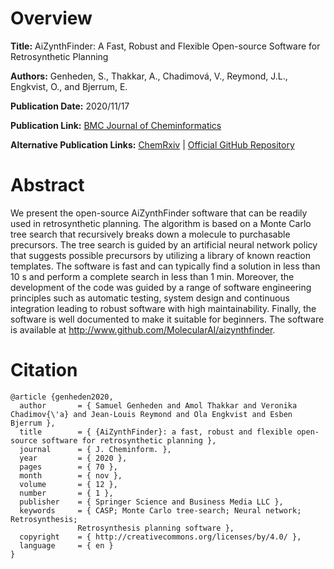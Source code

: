 # Overview
**Title:**
AiZynthFinder: A Fast, Robust and Flexible Open-source Software for Retrosynthetic Planning

**Authors:**
Genheden, S., Thakkar, A., Chadimová, V., Reymond, J.L., Engkvist, O., and Bjerrum, E.

**Publication Date:**
2020/11/17

**Publication Link:**
[BMC Journal of Cheminformatics](https://jcheminf.biomedcentral.com/articles/10.1186/s13321-020-00472-1)

**Alternative Publication Links:**
[ChemRxiv](https://chemrxiv.org/engage/chemrxiv/article-details/60c74c60bdbb891499a39777) |
[Official GitHub Repository](https://github.com/MolecularAI/aizynthfinder)


# Abstract
We present the open-source AiZynthFinder software that can be readily used in retrosynthetic planning. 
The algorithm is based on a Monte Carlo tree search that recursively breaks down a molecule to purchasable precursors. 
The tree search is guided by an artificial neural network policy that suggests possible precursors by utilizing a library of known reaction templates. 
The software is fast and can typically find a solution in less than 10 s and perform a complete search in less than 1 min. 
Moreover, the development of the code was guided by a range of software engineering principles such as automatic testing, system design and continuous integration leading to robust software with high maintainability. 
Finally, the software is well documented to make it suitable for beginners. The software is available at http://www.github.com/MolecularAI/aizynthfinder.


# Citation
```
@article {genheden2020,
  author       = { Samuel Genheden and Amol Thakkar and Veronika Chadimov{\'a} and Jean-Louis Reymond and Ola Engkvist and Esben Bjerrum },
  title        = { {AiZynthFinder}: a fast, robust and flexible open-source software for retrosynthetic planning },
  journal      = { J. Cheminform. },
  year         = { 2020 },
  pages        = { 70 },
  month        = { nov },
  volume       = { 12 },
  number       = { 1 },
  publisher    = { Springer Science and Business Media LLC },
  keywords     = { CASP; Monte Carlo tree-search; Neural network; Retrosynthesis;
               Retrosynthesis planning software },
  copyright    = { http://creativecommons.org/licenses/by/4.0/ },
  language     = { en }
}
```
